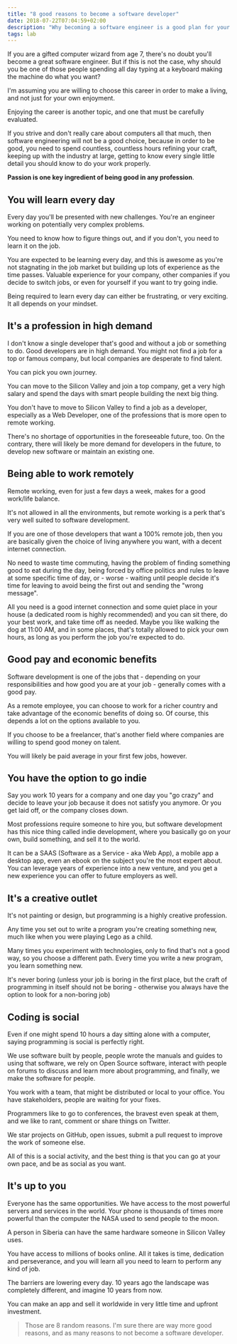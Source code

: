 ```yaml
---
title: "8 good reasons to become a software developer"
date: 2018-07-22T07:04:59+02:00
description: "Why becoming a software engineer is a good plan for your future career"
tags: lab
---
```


If you are a gifted computer wizard from age 7, there's no doubt you'll become a great software engineer. But if this is not the case, why should you be one of those people spending all day typing at a keyboard making the machine do what you want?

I'm assuming you are willing to choose this career in order to make a living, and not just for your own enjoyment.

Enjoying the career is another topic, and one that must be carefully evaluated.

If you strive and don't really care about computers all that much, then software engineering will not be a good choice, because in order to be good, you need to spend countless, countless hours refining your craft, keeping up with the industry at large, getting to know every single little detail you should know to do your work properly.

**Passion is one key ingredient of being good in any profession**.

## You will learn every day

Every day you'll be presented with new challenges. You're an engineer working on potentially very complex problems.

You need to know how to figure things out, and if you don't, you need to learn it on the job.

You are expected to be learning every day, and this is awesome as you're not stagnating in the job market but building up lots of experience as the time passes. Valuable experience for your company, other companies if you decide to switch jobs, or even for yourself if you want to try going indie.

Being required to learn every day can either be frustrating, or very exciting. It all depends on your mindset.

## It's a profession in high demand

I don't know a single developer that's good and without a job or something to do. Good developers are in high demand. You might not find a job for a top or famous company, but local companies are desperate to find talent.

You can pick you own journey.

You can move to the Silicon Valley and join a top company, get a very high salary and spend the days with smart people building the next big thing.

You don't have to move to Silicon Valley to find a job as a developer, especially as a Web Developer, one of the professions that is more open to remote working.

There's no shortage of opportunities in the foreseeable future, too. On the contrary, there will likely be more demand for developers in the future, to develop new software or maintain an existing one.

## Being able to work remotely

Remote working, even for just a few days a week, makes for a good work/life balance.

It's not allowed in all the environments, but remote working is a perk that's very well suited to software development.

If you are one of those developers that want a 100% remote job, then you are basically given the choice of living anywhere you want, with a decent internet connection.

No need to waste time commuting, having the problem of finding something good to eat during the day, being forced by office politics and rules to leave at some specific time of day, or - worse - waiting until people decide it's time for leaving to avoid being the first out and sending the "wrong message".

All you need is a good internet connection and some quiet place in your house (a dedicated room is highly recommended) and you can sit there, do your best work, and take time off as needed. Maybe you like walking the dog at 11:00 AM, and in some places, that's totally allowed to pick your own hours, as long as you perform the job you're expected to do.

## Good pay and economic benefits

Software development is one of the jobs that - depending on your responsibilities and how good you are at your job - generally comes with a good pay.

As a remote employee, you can choose to work for a richer country and take advantage of the economic benefits of doing so. Of course, this depends a lot on the options available to you.

If you choose to be a freelancer, that's another field where companies are willing to spend good money on talent.

You will likely be paid average in your first few jobs, however.

## You have the option to go indie

Say you work 10 years for a company and one day you "go crazy" and decide to leave your job because it does not satisfy you anymore. Or you get laid off, or the company closes down.

Most professions require someone to hire you, but software development has this nice thing called indie development, where you basically go on your own, build something, and sell it to the world.

It can be a SAAS (Software as a Service - aka Web App), a mobile app a desktop app, even an ebook on the subject you're the most expert about. You can leverage years of experience into a new venture, and you get a new experience you can offer to future employers as well.

## It's a creative outlet

It's not painting or design, but programming is a highly creative profession.

Any time you set out to write a program you're creating something new, much like when you were playing Lego as a child.

Many times you experiment with technologies, only to find that's not a good way, so you choose a different path. Every time you write a new program, you learn something new.

It's never boring (unless your job is boring in the first place, but the craft of programming in itself should not be boring - otherwise you always have the option to look for a non-boring job)

## Coding is social

Even if one might spend 10 hours a day sitting alone with a computer, saying programming is social is perfectly right.

We use software built by people, people wrote the manuals and guides to using that software, we rely on Open Source software, interact with people on forums to discuss and learn more about programming, and finally, we make the software for people.

You work with a team, that might be distributed or local to your office. You have stakeholders, people are waiting for your fixes.

Programmers like to go to conferences, the bravest even speak at them, and we like to rant, comment or share things on Twitter.

We star projects on GitHub, open issues, submit a pull request to improve the work of someone else.

All of this is a social activity, and the best thing is that you can go at your own pace, and be as social as you want.

## It's up to you

Everyone has the same opportunities. We have access to the most powerful servers and services in the world. Your phone is thousands of times more powerful than the computer the NASA used to send people to the moon.

A person in Siberia can have the same hardware someone in Silicon Valley uses.

You have access to millions of books online. All it takes is time, dedication and perseverance, and you will learn all you need to learn to perform any kind of job.

The barriers are lowering every day. 10 years ago the landscape was completely different, and imagine 10 years from now.

You can make an app and sell it worldwide in very little time and upfront investment.

> Those are 8 random reasons. I'm sure there are way more good reasons, and as many reasons to not become a software developer.